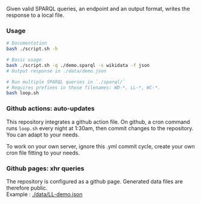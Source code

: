 Given valid SPARQL queries, an endpoint and an output format, writes the response to a local file.

### Usage
```bash
# Documentation
bash ./script.sh -h

# Basic usage
bash ./script.sh -q ./demo.sparql -s wikidata -f json
# Output response in ./data/demo.json

# Run multiple SPARQL queries in `./sparql/`
# Requires prefixes in those filenames: WD-*, LL-*, WC-*.
bash loop.sh
```

### Github actions: auto-updates
This repository integrates a github action file.
On github, a cron command runs `loop.sh` every night at 1:30am, then commit changes to the repository.
You can adapt to your needs.

To work on your own server, ignore this .yml commit cycle, create your own cron file fitting to your needs. 

### Github pages: xhr queries
The repository is configured as a github page. Generated data files are therefore public.
<br>Example : [./data/LL-demo.json](https://hugolpz.github.io/Sparql2Data/data/LL-demo.json)
